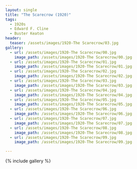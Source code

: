 ```yaml
---
layout: single
title: "The Scarecrow (1920)"
tags:
  - 1920s 
  - Edward F. Cline
  - Buster Keaton
header:
  teaser: /assets/images/1920-The Scarecrow/03.jpg
gallery:
  - url: /assets/images/1920-The Scarecrow/00.jpg
    image_path: /assets/images/1920-The Scarecrow/00.jpg  
  - url: /assets/images/1920-The Scarecrow/01.jpg
    image_path: /assets/images/1920-The Scarecrow/01.jpg
  - url: /assets/images/1920-The Scarecrow/02.jpg
    image_path: /assets/images/1920-The Scarecrow/02.jpg
  - url: /assets/images/1920-The Scarecrow/03.jpg
    image_path: /assets/images/1920-The Scarecrow/03.jpg
  - url: /assets/images/1920-The Scarecrow/04.jpg
    image_path: /assets/images/1920-The Scarecrow/04.jpg
  - url: /assets/images/1920-The Scarecrow/05.jpg
    image_path: /assets/images/1920-The Scarecrow/05.jpg
  - url: /assets/images/1920-The Scarecrow/06.jpg
    image_path: /assets/images/1920-The Scarecrow/06.jpg
  - url: /assets/images/1920-The Scarecrow/07.jpg
    image_path: /assets/images/1920-The Scarecrow/07.jpg
  - url: /assets/images/1920-The Scarecrow/08.jpg
    image_path: /assets/images/1920-The Scarecrow/08.jpg
  - url: /assets/images/1920-The Scarecrow/09.jpg
    image_path: /assets/images/1920-The Scarecrow/09.jpg

---
```

{% include gallery %}

